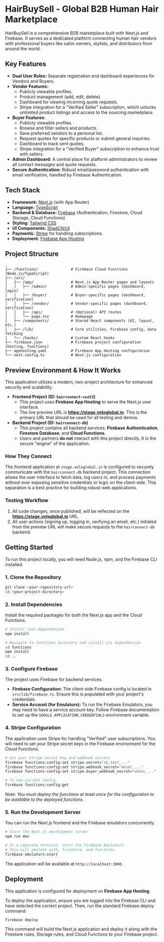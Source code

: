 # HairBuySell - Global B2B Human Hair Marketplace

HairBuySell is a comprehensive B2B marketplace built with Next.js and Firebase. It serves as a dedicated platform connecting human hair vendors with professional buyers like salon owners, stylists, and distributors from around the world.

## Key Features

*   **Dual User Roles:** Separate registration and dashboard experiences for Vendors and Buyers.
*   **Vendor Features:**
    *   Publicly viewable profiles.
    *   Product management (add, edit, delete).
    *   Dashboard for viewing incoming quote requests.
    *   Stripe integration for a "Verified Seller" subscription, which unlocks unlimited product listings and access to the sourcing marketplace.
*   **Buyer Features:**
    *   Publicly viewable profiles.
    *   Browse and filter sellers and products.
    *   Save preferred vendors to a personal list.
    *   Request quotes for specific products or submit general inquiries.
    *   Dashboard to track sent quotes.
    *   Stripe integration for a "Verified Buyer" subscription to enhance trust with sellers.
*   **Admin Dashboard:** A central place for platform administrators to review all contact messages and quote requests.
*   **Secure Authentication:** Robust email/password authentication with email verification, handled by Firebase Authentication.

## Tech Stack

*   **Framework:** [Next.js](https://nextjs.org/) (with App Router)
*   **Language:** [TypeScript](https://www.typescriptlang.org/)
*   **Backend & Database:** [Firebase](https://firebase.google.com/) (Authentication, Firestore, Cloud Storage, Cloud Functions)
*   **Styling:** [Tailwind CSS](https://tailwindcss.com/)
*   **UI Components:** [ShadCN/UI](https://ui.shadcn.com/)
*   **Payments:** [Stripe](https://stripe.com/) for handling subscriptions.
*   **Deployment:** [Firebase App Hosting](https://firebase.google.com/docs/app-hosting)

## Project Structure

```
.
├── /functions/               # Firebase Cloud Functions (Node.js/TypeScript)
├── /src/
│   ├── /app/                 # Next.js App Router pages and layouts
│   │   ├── /admin/           # Admin-specific pages (dashboard, login)
│   │   ├── /buyer/           # Buyer-specific pages (dashboard, verification)
│   │   ├── /vendor/          # Vendor-specific pages (dashboard, verification)
│   │   ├── /api/             # (Optional) API routes
│   │   └── page.tsx          # Homepage
│   ├── /components/          # Shared React components (UI, layout, etc.)
│   ├── /lib/                 # Core utilities, Firebase config, data fetching
│   └── /hooks/               # Custom React hooks
├── firebase.json             # Firebase project configuration (hosting, functions)
├── apphosting.yaml           # Firebase App Hosting configuration
└── next.config.ts            # Next.js configuration
```

## Preview Environment & How It Works

This application utilizes a modern, two-project architecture for enhanced security and scalability.

*   **Frontend Project (ID: `hairconnect-coz53`)**
    *   This project uses **Firebase App Hosting** to serve the Next.js user interface.
    *   The live preview URL is **https://stage.veloglobal.in**. This is the primary URL that should be used for all testing and demos.
*   **Backend Project (ID: `hairconnect-db`)**
    *   This project contains all backend services: **Firebase Authentication**, **Firestore Database**, and **Cloud Functions**.
    *   Users and partners **do not** interact with this project directly. It is the secure "engine" of the application.

### How They Connect

The frontend application at `stage.veloglobal.in` is configured to securely communicate with the `hairconnect-db` backend project. This connection allows the user interface to fetch data, log users in, and process payments without ever exposing sensitive credentials or logic on the client-side. This separation is a best practice for building robust web applications.

### Testing Workflow

1.  All code changes, once published, will be reflected on the **https://stage.veloglobal.in** URL.
2.  All user actions (signing up, logging in, verifying an email, etc.) initiated from the preview URL will make secure requests to the `hairconnect-db` backend.

## Getting Started

To run this project locally, you will need Node.js, npm, and the Firebase CLI installed.

### 1. Clone the Repository

```bash
git clone <your-repository-url>
cd <your-project-directory>
```

### 2. Install Dependencies

Install the required packages for both the Next.js app and the Cloud Functions.

```bash
# Install root dependencies
npm install

# Navigate to functions directory and install its dependencies
cd functions
npm install
cd ..
```

### 3. Configure Firebase

The project uses Firebase for backend services.
*   **Firebase Configuration:** The client-side Firebase config is located in `src/lib/firebase.ts`. Ensure this is populated with your project's credentials.
*   **Service Account (for Emulators):** To run the Firebase Emulators, you may need to have a service account key. Follow Firebase documentation to set up the `GOOGLE_APPLICATION_CREDENTIALS` environment variable.

### 4. Stripe Configuration

The application uses Stripe for handling "Verified" user subscriptions. You will need to set your Stripe secret keys in the Firebase environment for the Cloud Functions.

```bash
# Set your Stripe secret key and webhook secrets
firebase functions:config:set stripe.secret="sk_test_..."
firebase functions:config:set stripe.webhook_secret="whsec_..."
firebase functions:config:set stripe.buyer_webhook_secret="whsec_..."

# To see current config
firebase functions:config:get
```
*Note: You must deploy the functions at least once for the configuration to be available to the deployed functions.*

### 5. Run the Development Server

You can run the Next.js frontend and the Firebase emulators concurrently.

```bash
# Start the Next.js development server
npm run dev

# In a separate terminal, start the Firebase Emulators
# This will emulate auth, firestore, and functions
firebase emulators:start
```
The application will be available at `http://localhost:3000`.

## Deployment

This application is configured for deployment on **Firebase App Hosting**.

To deploy the application, ensure you are logged into the Firebase CLI and have selected the correct project. Then, run the standard Firebase deploy command:

```bash
firebase deploy
```

This command will build the Next.js application and deploy it along with the Firestore rules, Storage rules, and Cloud Functions to your Firebase project.
